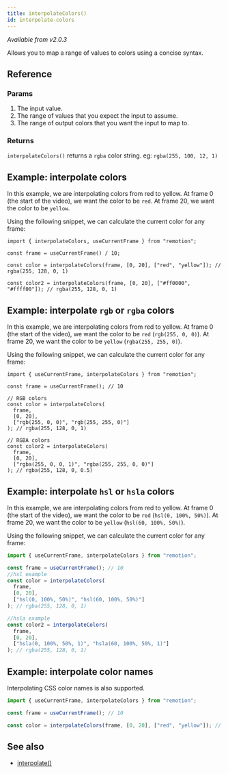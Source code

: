 ```yaml
---
title: interpolateColors()
id: interpolate-colors
---
```


_Available from v2.0.3_

Allows you to map a range of values to colors using a concise syntax.

## Reference

### Params

1. The input value.
2. The range of values that you expect the input to assume.
3. The range of output colors that you want the input to map to.

### Returns

`interpolateColors()` returns a `rgba` color string. eg: `rgba(255, 100, 12, 1)`

## Example: interpolate colors

In this example, we are interpolating colors from red to yellow. At frame 0 (the start of the video), we want the color to be `red`. At frame 20, we want the color to be `yellow`.

Using the following snippet, we can calculate the current color for any frame:

```tsx twoslash
import { interpolateColors, useCurrentFrame } from "remotion";

const frame = useCurrentFrame() / 10;

const color = interpolateColors(frame, [0, 20], ["red", "yellow"]); // rgba(255, 128, 0, 1)

const color2 = interpolateColors(frame, [0, 20], ["#ff0000", "#ffff00"]); // rgba(255, 128, 0, 1)
```

## Example: interpolate `rgb` or `rgba` colors

In this example, we are interpolating colors from red to yellow. At frame 0 (the start of the video), we want the color to be `red` (`rgb(255, 0, 0)`). At frame 20, we want the color to be `yellow` (`rgba(255, 255, 0)`).

Using the following snippet, we can calculate the current color for any frame:

```tsx twoslash
import { useCurrentFrame, interpolateColors } from "remotion";

const frame = useCurrentFrame(); // 10

// RGB colors
const color = interpolateColors(
  frame,
  [0, 20],
  ["rgb(255, 0, 0)", "rgb(255, 255, 0)"]
); // rgba(255, 128, 0, 1)

// RGBA colors
const color2 = interpolateColors(
  frame,
  [0, 20],
  ["rgba(255, 0, 0, 1)", "rgba(255, 255, 0, 0)"]
); // rgba(255, 128, 0, 0.5)
```

## Example: interpolate `hsl` or `hsla` colors

In this example, we are interpolating colors from red to yellow. At frame 0 (the start of the video), we want the color to be `red` (`hsl(0, 100%, 50%)`). At frame 20, we want the color to be `yellow` (`hsl(60, 100%, 50%)`).

Using the following snippet, we can calculate the current color for any frame:

```ts twoslash
import { useCurrentFrame, interpolateColors } from "remotion";

const frame = useCurrentFrame(); // 10
//hsl example
const color = interpolateColors(
  frame,
  [0, 20],
  ["hsl(0, 100%, 50%)", "hsl(60, 100%, 50%)"]
); // rgba(255, 128, 0, 1)

//hsla example
const color2 = interpolateColors(
  frame,
  [0, 20],
  ["hsla(0, 100%, 50%, 1)", "hsla(60, 100%, 50%, 1)"]
); // rgba(255, 128, 0, 1)
```

## Example: interpolate color names

Interpolating CSS color names is also supported.

```ts twoslash
import { useCurrentFrame, interpolateColors } from "remotion";

const frame = useCurrentFrame(); // 10

const color = interpolateColors(frame, [0, 20], ["red", "yellow"]); // rgba(255, 128, 0, 1)
```

## See also

- [interpolate()](/docs/interpolate)
